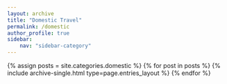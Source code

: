 ```yaml
---
layout: archive
title: "Domestic Travel"
permalink: /domestic
author_profile: true
sidebar:
    nav: "sidebar-category"
---
```


{% assign posts = site.categories.domestic %}
{% for post in posts %} {% include archive-single.html type=page.entries_layout %} {% endfor %}